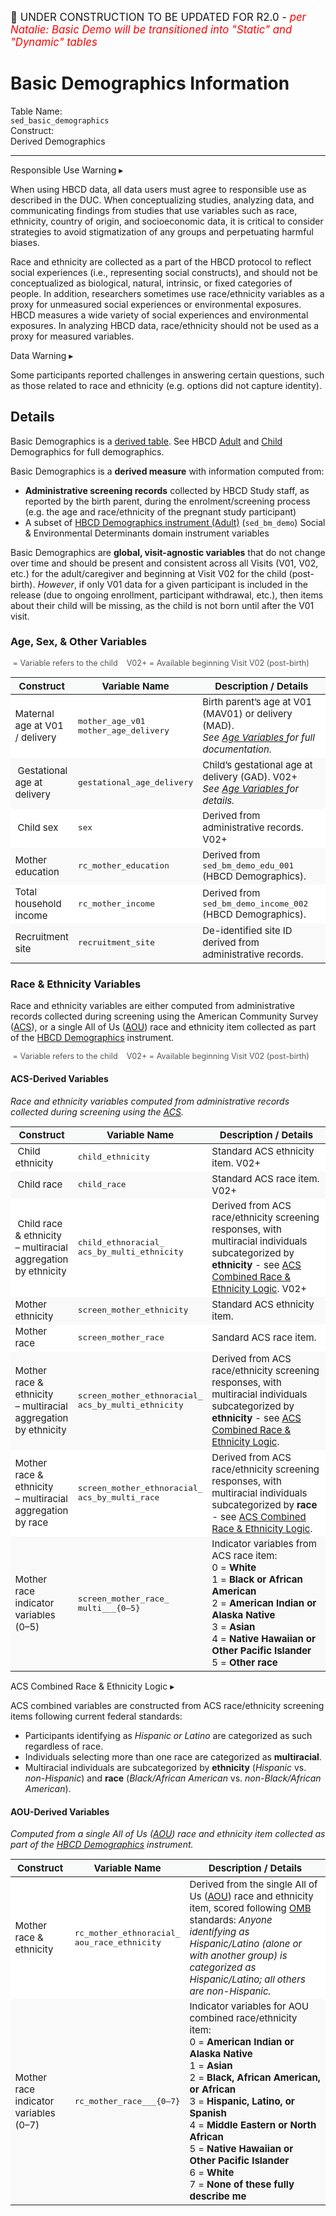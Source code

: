 <p style="font-size: 1.2em;">🚧 UNDER CONSTRUCTION TO BE UPDATED FOR R2.0 - <i style="color: red;">per Natalie: Basic Demo will be transitioned into "Static" and "Dynamic" tables</i></p>

# Basic Demographics Information

<div class="info-block">
  <div class="info-row">
    <div class="info-label"><i class="fa fa-table"></i> Table Name:</div>
    <div class="info-value"><code>sed_basic_demographics</code></div>
  </div>
  <div class="info-row">
    <div class="info-label"><i class="fa-solid fa-tape"></i> Construct:</div>
    <div class="info-value">Derived Demographics</div>
  </div>
</div>

---------------------------------------------

<div id="alert" class="alert-banner" onclick="toggleCollapse(this)">
  <span class="emoji"><i class="fas fa-exclamation-circle"></i></span>
  <span class="text-with-link">
  <span class="text">Responsible Use Warning</span>
  <a class="anchor-link" href="#alert" title="Copy link">
  <i class="fa-solid fa-link"></i>
  </a>
  </span>
  <span class="arrow">▸</span>
</div>
<div class="alert-collapsible-content">
<p>When using HBCD data, all data users must agree to responsible use as described in the DUC. When conceptualizing studies, analyzing data, and communicating findings from studies that use variables such as race, ethnicity, country of origin, and socioeconomic data, it is critical to consider strategies to avoid stigmatization of any groups and perpetuating harmful biases.</p> 
<p>Race and ethnicity are collected as a part of the HBCD protocol to reflect social experiences (i.e., representing social constructs), and should not be conceptualized as biological, natural, intrinsic, or fixed categories of people. In addition, researchers sometimes use race/ethnicity variables as a proxy for unmeasured social experiences or environmental exposures. HBCD measures a wide variety of social experiences and environmental exposures. In analyzing HBCD data, race/ethnicity should not be used as a proxy for measured variables.</p>
</div>

<div id="warning" class="warning-banner" onclick="toggleCollapse(this)">
    <span class="emoji"><i class="fas fa-exclamation-triangle"></i></span>
  <span class="text-with-link">
  <span class="text">Data Warning</i></span>
  <a class="anchor-link" href="#warning" title="Copy link">
  <i class="fa-solid fa-link"></i>
  </a>
  </span>
  <span class="arrow">▸</span>
</div>
<div class="warning-collapsible-content">
<p>Some participants reported challenges in answering certain questions, such as those related to race and ethnicity (e.g. options did not capture identity).</p> 
</div>

## Details

<p>
<div class="table-banner">
  <span class="emoji"><i class="fa-regular fa-lightbulb"></i></span>
  <span class="text">Basic Demographics is a <a href="../../../access/metadata/#exceptions-derived" target="_blank">derived table</a>. See HBCD <a href="../../SED/demo-cg/" target="_blank">Adult</a> and <a href="../../SED/demo-ch/" target="_blank">Child</a> Demographics for full demographics.</span>
</div>
</p>

Basic Demographics is a **derived measure** with information computed from: 

- **Administrative screening records** collected by HBCD Study staff, as reported by the birth parent, during the enrolment/screening process (e.g. the age and race/ethnicity of the pregnant study participant)
- A subset of <a href="../../SED/demo-cg/" target="_blank">HBCD Demographics instrument (Adult)</a> (`sed_bm_demo`) Social & Environmental Determinants domain instrument variables 

Basic Demographics are **global, visit-agnostic variables** that do not change over time and should be present and consistent across all Visits (V01, V02, etc.) for the adult/caregiver and beginning at Visit V02 for the child (post-birth). *However*, if only V01 data for a given participant is included in the release (due to ongoing enrollment, participant withdrawal, etc.), then items about their child will be missing, as the child is not born until after the V01 visit.

### Age, Sex, & Other Variables

<p style="font-size: 0.9em; color: #555;">
<i class="fa-solid fa-baby"></i>&nbsp;= Variable refers to the child &nbsp;&nbsp;
<span class="pill-badge">V02+</span>&nbsp;= Available beginning Visit V02 (post-birth)
</p>

<table class="compact-table-no-vertical-lines" style="width: 100%; border-collapse: collapse; table-layout: fixed; font-size: 15px;">
<thead>
  <tr style="background-color: #f8f9f9;">
    <th style="width: 20%;">Construct</th>
    <th style="width: 20%;">Variable Name</th>
    <th style="width: 60%;">Description / Details</th>
  </tr>
</thead>
<tbody>
<tr style="background-color: #ffffff;">
  <td>Maternal age at V01 / delivery</td>
  <td>
    <code>mother_age_v01</code><br>
    <code>mother_age_delivery</code>
  </td>
  <td>
    Birth parent’s age at V01 (MAV01) or delivery (MAD).<br>
    <i>See <a href="../../agevariables/#basic-demographics" target="_blank">
      Age Variables <i style="font-size: 0.8em;" class="fa-solid fa-arrow-up-right-from-square"></i>
    </a> for full documentation.</i>
  </td>
</tr>
<tr style="background-color: #f9f9f9;">
  <td><i class="fa-solid fa-baby"></i>&nbsp;Gestational age at delivery</td>
  <td><code>gestational_age_delivery</code></td>
  <td>
    Child’s gestational age at delivery (GAD). <span class="pill-badge">V02+</span><br>
    <i>See <a href="../../agevariables/#basic-demographics" target="_blank">
      Age Variables <i style="font-size: 0.8em;" class="fa-solid fa-arrow-up-right-from-square"></i>
    </a> for details.</i>
  </td>
</tr>

<tr style="background-color: #ffffff;">
  <td><i class="fa-solid fa-baby"></i>&nbsp;Child sex</td>
  <td><code>sex</code></td>
  <td>Derived from administrative records. <span class="pill-badge">V02+</span></td>
</tr>

<tr style="background-color: #f9f9f9;">
  <td>Mother education</td>
  <td><code>rc_mother_education</code></td>
  <td>Derived from <code>sed_bm_demo_edu_001</code> (HBCD Demographics).</td>
</tr>

<tr style="background-color: #ffffff;">
  <td>Total household income</td>
  <td><code>rc_mother_income</code></td>
  <td>Derived from <code>sed_bm_demo_income_002</code> (HBCD Demographics).</td>
</tr>

<tr style="background-color: #f9f9f9;">
  <td>Recruitment site</td>
  <td><code>recruitment_site</code></td>
  <td>De-identified site ID derived from administrative records.</td>
</tr>
</tbody>
</table>

### Race & Ethnicity Variables

Race and ethnicity variables are either computed from administrative records collected during screening using the American Community Survey ([ACS](https://www.census.gov/programs-surveys/acs.html)), or a single All of Us (<a href="https://support.researchallofus.org/hc/en-us/articles/360039299632-Race-and-ethnicity-generalizations" target="_blank">AOU</a>) race and ethnicity item collected as part of the <a href="../../SED/demo-cg/" target="_blank">HBCD Demographics</a> instrument.

<p style="font-size: 0.9em; color: #555;">
<i class="fa-solid fa-baby"></i>&nbsp;= Variable refers to the child &nbsp;&nbsp;
<span class="pill-badge">V02+</span>&nbsp;= Available beginning Visit V02 (post-birth)
</p>

#### ACS-Derived Variables
*Race and ethnicity variables computed from administrative records collected during screening using the [ACS](https://www.census.gov/programs-surveys/acs.html).*

<table class="compact-table-no-vertical-lines" style="width: 100%; border-collapse: collapse; table-layout: fixed; font-size: 15px;">
<thead>
  <tr style="background-color: #f8f9f9;">
    <th style="width: 20%;">Construct</th>
    <th style="width: 20%;">Variable Name</th>
    <th style="width: 60%;">Description / Details</th>
  </tr>
</thead>
<tbody>
<tr style="background-color: #ffffff;">
  <td><i class="fa-solid fa-baby"></i>&nbsp;Child ethnicity</td>
  <td><code>child_ethnicity</code></td>
  <td>Standard ACS ethnicity item. <span class="pill-badge">V02+</span></td>
</tr>
<tr style="background-color: #f9f9f9;">
  <td><i class="fa-solid fa-baby"></i>&nbsp;Child race</td>
  <td><code>child_race</code></td>
  <td>Standard ACS race item. <span class="pill-badge">V02+</span></td>
</tr>
<tr style="background-color: #ffffff;">
  <td><i class="fa-solid fa-baby"></i>&nbsp;Child race &amp; ethnicity<br>– multiracial aggregation by ethnicity</td>
  <td><code>child_ethnoracial_<br>acs_by_multi_ethnicity</code></td>
  <td style="word-wrap: break-word; white-space: normal;">Derived from ACS race/ethnicity screening responses, with multiracial individuals subcategorized by <b>ethnicity</b> - see <a href="#fedstandards">ACS Combined Race & Ethnicity Logic</a>. <span class="pill-badge">V02+</span></td>
</tr>
<tr style="background-color: #f9f9f9;">
  <td>Mother ethnicity</td>
  <td><code>screen_mother_ethnicity</code></td>
  <td>Standard ACS ethnicity item.</td>
</tr>
<tr style="background-color: #ffffff;">
  <td>Mother race</td>
  <td><code>screen_mother_race</code></td>
  <td>Sandard ACS race item.</td>
</tr>
<tr style="background-color: #f9f9f9;">
  <td>Mother race &amp; ethnicity<br>– multiracial aggregation by ethnicity</td>
  <td><code>screen_mother_ethnoracial_<br>acs_by_multi_ethnicity</code></td>
  <td style="word-wrap: break-word; white-space: normal;">Derived from ACS race/ethnicity screening responses, with multiracial individuals subcategorized by <b>ethnicity</b> - see <a href="#fedstandards">ACS Combined Race & Ethnicity Logic</a>.</td>
</tr>
<tr style="background-color: #ffffff;">
  <td>Mother race &amp; ethnicity<br>– multiracial aggregation by race</td>
  <td><code>screen_mother_ethnoracial_<br>acs_by_multi_race</code></td>
    <td style="word-wrap: break-word; white-space: normal;">Derived from ACS race/ethnicity screening responses, with multiracial individuals subcategorized by <b>race</b> - see <a href="#fedstandards">ACS Combined Race & Ethnicity Logic</a>.</td>
</tr>
<tr style="background-color: #f9f9f9;">
  <td>Mother race indicator<br>variables (0–5)</td>
  <td><code>screen_mother_race_<br>multi___{0–5}</code></td>
  <td>
    Indicator variables from ACS race item:<br>
    0 = <b>White</b><br>
    1 = <b>Black or African American</b><br>
    2 = <b>American Indian or Alaska Native</b><br>
    3 = <b>Asian</b><br>
    4 = <b>Native Hawaiian or Other Pacific Islander</b><br>
    5 = <b>Other race</b>
  </td>
</tr>
</tbody>
</table>

<div id="fedstandards" class="table-banner" onclick="toggleCollapse(this)">
  <span class="emoji"><i style="font-size: 0.9em;" class="fa fa-calculator"></i></span>
  <span class="text-with-link">
  <span class="text">ACS Combined Race & Ethnicity Logic</span>
  <a class="anchor-link" href="#fedstandards" title="Copy link">
  <i class="fa-solid fa-link"></i>
  </a>
  </span>
  <span class="arrow">▸</span>
</div>
<div class="table-collapsible-content">
<p>ACS combined variables are constructed from ACS race/ethnicity screening items following current federal standards:</p>
<ul>
<li>Participants identifying as <em>Hispanic or Latino</em> are categorized as such regardless of race.</li>
<li>Individuals selecting more than one race are categorized as <strong>multiracial</strong>.</li>
<li>Multiracial individuals are subcategorized by <strong>ethnicity</strong> (<em>Hispanic</em> vs. <em>non-Hispanic</em>)
  and <strong>race</strong> (<em>Black/African American</em> vs. <em>non-Black/African American</em>).</li>
</ul>
</div>
<p></p>

#### AOU-Derived Variables
*Computed from a single All of Us (<a href="https://support.researchallofus.org/hc/en-us/articles/360039299632-Race-and-ethnicity-generalizations" target="_blank">AOU</a>) race and ethnicity item collected as part of the <a href="../../SED/demo-cg/" target="_blank">HBCD Demographics</a> instrument.*

<table class="compact-table-no-vertical-lines" style="width: 100%; border-collapse: collapse; table-layout: fixed; font-size: 15px;">
<thead>
  <tr style="background-color: #f8f9f9;">
    <th style="width: 20%;">Construct</th>
    <th style="width: 20%;">Variable Name</th>
    <th style="width: 60%;">Description / Details</th>
  </tr>
</thead>
<tbody>
<tr style="background-color: #ffffff;">
  <td>Mother race &amp; ethnicity</td>
  <td><code>rc_mother_ethnoracial_<br>aou_race_ethnicity</code></td>
  <td style="word-wrap: break-word; white-space: normal;">
    Derived from the single All of Us (<a href="https://support.researchallofus.org/hc/en-us/articles/360039299632-Race-and-ethnicity-generalizations" target="_blank">AOU</a>) 
    race and ethnicity item, scored following 
    <a href="https://www.federalregister.gov/documents/2023/01/27/2023-01635/initial-proposals-for-updating-ombs-race-and-ethnicity-statistical-standards" target="_blank">OMB</a> standards:
    <i>Anyone identifying as Hispanic/Latino (alone or with another group) is categorized as Hispanic/Latino; all others are non-Hispanic.</i>
  </td>
</tr>
<tr style="background-color: #f9f9f9;">
  <td>Mother race indicator<br>variables (0–7)</td>
  <td><code>rc_mother_race___{0–7}</code></td>
  <td>
    Indicator variables for AOU combined race/ethnicity item:<br>
    0 = <b>American Indian or Alaska Native</b><br>
    1 = <b>Asian</b><br>
    2 = <b>Black, African American, or African</b><br>
    3 = <b>Hispanic, Latino, or Spanish</b><br>
    4 = <b>Middle Eastern or North African</b><br>
    5 = <b>Native Hawaiian or Other Pacific Islander</b><br>
    6 = <b>White</b><br>
    7 = <b>None of these fully describe me</b>
  </td>
</tr>
</tbody>
</table>

